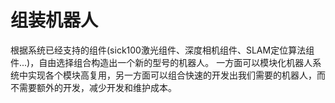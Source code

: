 # 组装机器人

根据系统已经支持的组件(sick100激光组件、深度相机组件、SLAM定位算法组件...)，自由选择组合构造出一个新的型号的机器人。
一方面可以模块化机器人系统中实现各个模块高复用，另一方面可以组合快速的开发出我们需要的机器人，而不需要额外的开发，减少开发和维护成本。
